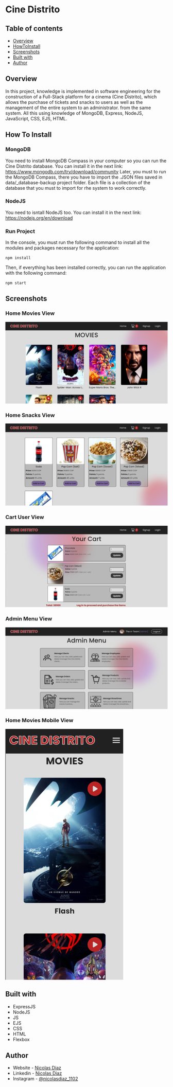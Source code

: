 # Cine Distrito

## Table of contents

- [Overview](#overview)
- [HowToInstall](#How-To-Install)
- [Screenshots](#screenshots)
- [Built with](#built-with)
- [Author](#author)

## Overview

In this project, knowledge is implemented in software engineering for the construction of a Full-Stack platform for a cinema (Cine Distrito), which allows the purchase of tickets and snacks to users as well as the management of the entire system to an administrator. from the same system.
All this using knowledge of MongoDB, Express, NodeJS, JavaScript, CSS, EJS, HTML.

## How To Install

### MongoDB
You need to install MongoDB Compass in your computer so you can run the Cine Distrito database. You can install it in the next link: https://www.mongodb.com/try/download/community
Later, you must to run the MongoDB Compass, there you have to import the .JSON files saved in data/_database-backup project folder. Each file is a collection of the database that you must to import for rhe system to work correctly.

### NodeJS
You need to isntall NodeJS too. You can install it in the next link: https://nodejs.org/en/download

### Run Project
In the console, you must run the following command to install all the modules and packages necessary for the application: 
```
npm install
```

Then, if everything has been installed correctly, you can run the application with the following command: 
```
npm start
```

## Screenshots
### Home Movies View
![](./screenshots/home%20movies%20view.png)
### Home Snacks View
![](./screenshots/home%20snacks%20view.png)
### Cart User View
![](./screenshots/cart%20view.png)
### Admin Menu View
![](./screenshots/admin%20menu%20view.png)
### Home Movies Mobile View
![](./screenshots/mobile%20-%20home%20view.png)

## Built with

- ExpressJS
- NodeJS
- JS
- EJS
- CSS
- HTML
- Flexbox

## Author

- Website - [Nicolas Diaz](https://nicolas1102.github.io/portfolio/)
- Linkedin - [Nicolas Diaz](https://www.linkedin.com/in/nicolas-diaz-vargas)
- Instagram - [@nicolasdiaz_1102](https://www.instagram.com/nicolasdiaz_1102/?theme=dark)
